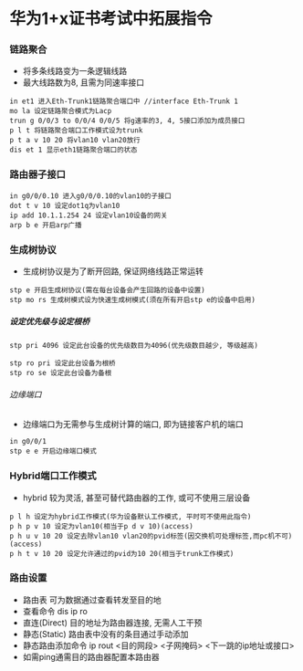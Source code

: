 # 华为1+x证书考试中拓展指令

### 链路聚合

- 将多条线路变为一条逻辑线路
- 最大线路数为8, 且需为同速率接口
```
in et1 进入Eth-Trunk1链路聚合端口中 //interface Eth-Trunk 1
mo la 设定链路聚合模式为Lacp
trun g 0/0/3 to 0/0/4 0/0/5 将g速率的3, 4, 5接口添加为成员接口
p l t 将链路聚合端口工作模式设为trunk
p t a v 10 20 将vlan10 vlan20放行
dis et 1 显示eth1链路聚合端口的状态
```

### 路由器子接口

```
in g0/0/0.10 进入g0/0/0.10的vlan10的子接口
dot t v 10 设定dot1q为vlan10
ip add 10.1.1.254 24 设定vlan10设备的网关
arp b e 开启arp广播
```

### 生成树协议

- 生成树协议是为了断开回路, 保证网络线路正常运转
```
stp e 开启生成树协议(需在每台设备会产生回路的设备中设置)
stp mo rs 生成树模式设为快速生成树模式(须在所有开启stp e的设备中启用)
```
##### 设定优先级与设定根桥
```
stp pri 4096 设定此台设备的优先级数目为4096(优先级数目越少, 等级越高)
```
```
stp ro pri 设定此台设备为根桥
stp ro se 设定此台设备为备根
```
###### 边缘端口
- 边缘端口为无需参与生成树计算的端口, 即为链接客户机的端口
```
in g0/0/1 
stp e e 开启边缘端口模式
```

### Hybrid端口工作模式

- hybrid 较为灵活, 甚至可替代路由器的工作, 或可不使用三层设备
```
p l h 设定为hybrid工作模式(华为设备默认工作模式, 平时可不使用此指令)
p h p v 10 设定为vlan10(相当于p d v 10)(access)
p h u v 10 20 设定去除vlan10 vlan20的pvid标签(因交换机可处理标签,而pc机不可)(access)
p h t v 10 20 设定允许通过的pvid为10 20(相当于trunk工作模式)
```

### 路由设置
- 路由表 可为数据通过查看转发至目的地
- 查看命令 dis ip ro
- 直连(Direct) 目的地址为路由器连接, 无需人工干预
- 静态(Static) 路由表中没有的条目通过手动添加
 - 静态路由添加命令 ip rout <目的网段> <子网掩码> <下一跳的ip地址或接口>
 - 如需ping通需目的路由器配置本路由器
